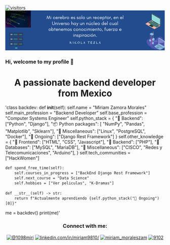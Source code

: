 ![visitors](https://visitor-badge.laobi.icu/badge?page_id=page.id)
![M](Banner_Github.png)
### Hi, welcome to my profile 👋

<h1 align="center">A passionate backend developer from Mexico</h1>

<!--
**miri9810/miri9810** is a ✨ _special_ ✨ repository because its `README.md` (this file) appears on your GitHub profile.

Here are some ideas to get you started:

- 🔭 I’m currently working on **My Money Project**
- 🌱 I’m currently learning **Django Rest Framework**
- 👯 I’m looking to study with **Hackademy and HackWomen**
- 🤔 I’m looking for help with ...
- 💬 Ask me about ...
- 📫 How to reach me: ...
- 😄 Pronouns: ...
- ⚡ Fun fact: ...-->

'class backdev:
    def __init__(self):
        self.name = "Miriam Zamora Morales"
        self.main_profession = "Backend Developer"
        self.base_profession = "Computer Systems Engineer"
        self.python_stack = {
            "🔧 Backend": ["Python", "Django"],
            "📦 Python packages": [ "NumPy", "Pandas", "Matplotlib", "Sklearn"],
            "🧵 Miscellaneous": ["Linux", "PostgreSQL", "Docker"],
            "📌 Ongoing": ["Django Rest Framework"]
        }
        self.other_knowledge = {
            "🎨 Frontend": ["HTML", "CSS", "Javascript"],
            "🔧 Backend": ["PHP"],
            "💾 Databases": ["MySQL", "MariaDB"],
            "🧵 Miscellaneous": ["CISCO", "Redes y Telecomunicaciones", "Arduino"],
        }
        self.tech_communities = ["HackWomen"]

    def spend_free_time(self):
        self.courses_in_progress = ["BackEnd Django Rest Framework"]
        self.next_course = "Data Science"
        self.hobbies = ["Ver peliculas", "K-Dramas"]

    def __str__(self) -> str:
        return f"Actualmente aprendiendo {self.python_stack("📌 Ongoing")[0]}"


me = backdev()
print(me)'

<h3 align="center">Connect with me:</h3>
<p align="center">
<a href="https://twitter.com/@1098miri" target="blank"><img align="center" src="https://raw.githubusercontent.com/rahuldkjain/github-profile-readme-generator/master/src/images/icons/Social/twitter.svg" alt="@1098miri" height="30" width="40" /></a>
<a href="https://linkedin.com/in/linkedin.com/in/miriam9810/" target="blank"><img align="center" src="https://raw.githubusercontent.com/rahuldkjain/github-profile-readme-generator/master/src/images/icons/Social/linked-in-alt.svg" alt="linkedin.com/in/miriam9810/" height="30" width="40" /></a>
<a href="https://instagram.com/miriam_moraleszam" target="blank"><img align="center" src="https://raw.githubusercontent.com/rahuldkjain/github-profile-readme-generator/master/src/images/icons/Social/instagram.svg" alt="miriam_moraleszam" height="30" width="40" /></a>
<a href="https://discord.gg/9102" target="blank"><img align="center" src="https://raw.githubusercontent.com/rahuldkjain/github-profile-readme-generator/master/src/images/icons/Social/discord.svg" alt="9102" height="30" width="40" /></a>
</p>